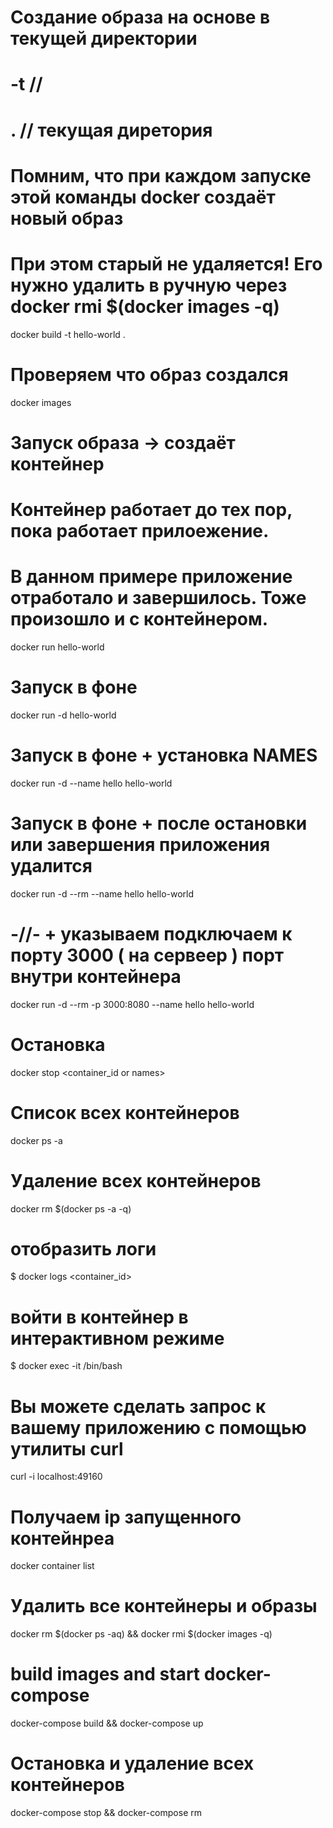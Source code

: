
# Создание образа на основе в текущей директории
# -t  //
# .   // текущая диретория
# Помним, что при каждом запуске этой команды docker создаёт новый образ
# При этом старый не удаляется! Его нужно удалить в ручную через docker rmi $(docker images -q)
docker build -t hello-world .

# Проверяем что образ создался
docker images

# Запуск образа -> создаёт контейнер
# Контейнер работает до тех пор, пока работает прилоежение.
# В данном примере приложение отработало и завершилось. Тоже произошло и с контейнером.
docker run hello-world

# Запуск в фоне
docker run -d hello-world

# Запуск в фоне + установка NAMES
docker run -d --name hello hello-world

# Запуск в фоне + после остановки или завершения приложения удалится
docker run -d --rm --name hello hello-world

# -//- + указываем подключаем к порту 3000 ( на сервеер ) порт внутри контейнера
docker run -d --rm -p 3000:8080 --name hello hello-world

# Остановка
docker stop <container_id or names>

# Список всех контейнеров
docker ps -a

# Удаление всех контейнеров
docker rm $(docker ps -a -q)

# отобразить логи
$ docker logs <container_id>

# войти в контейнер в интерактивном режиме
$ docker exec -it <container id> /bin/bash

# Вы можете сделать запрос к вашему приложению с помощью утилиты curl
curl -i localhost:49160

# Получаем ip запущенного контейнреа
docker container list

# Удалить все контейнеры и образы
docker rm $(docker ps -aq) && docker rmi $(docker images -q)

# build images and start docker-compose
docker-compose build && docker-compose up

# Остановка и удаление всех контейнеров
docker-compose stop && docker-compose rm
